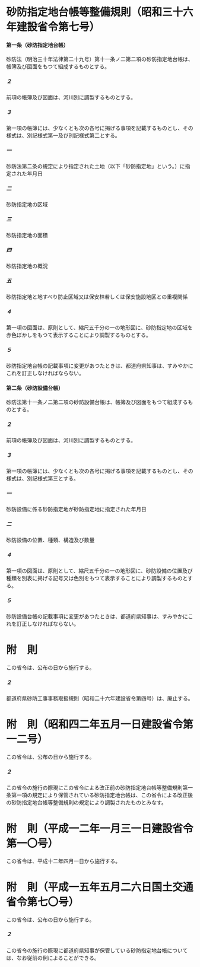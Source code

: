 # 砂防指定地台帳等整備規則（昭和三十六年建設省令第七号）
#### 第一条（砂防指定地台帳）
砂防法（明治三十年法律第二十九号）第十一条ノ二第二項の砂防指定地台帳は、帳簿及び図面をもつて組成するものとする。
##### ２
前項の帳簿及び図面は、河川別に調製するものとする。
##### ３
第一項の帳簿には、少なくとも次の各号に掲げる事項を記載するものとし、その様式は、別記様式第一及び別記様式第二とする。
##### 一
砂防法第二条の規定により指定された土地（以下「砂防指定地」という。）に指定された年月日
##### 二
砂防指定地の区域
##### 三
砂防指定地の面積
##### 四
砂防指定地の概況
##### 五
砂防指定地と地すべり防止区域又は保安林若しくは保安施設地区との重複関係
##### ４
第一項の図面は、原則として、縮尺五千分の一の地形図に、砂防指定地の区域を赤色ぼかしをもつて表示することにより調製するものとする。
##### ５
砂防指定地台帳の記載事項に変更があつたときは、都道府県知事は、すみやかにこれを訂正しなければならない。
#### 第二条（砂防設備台帳）
砂防法第十一条ノ二第二項の砂防設備台帳は、帳簿及び図面をもつて組成するものとする。
##### ２
前項の帳簿及び図面は、河川別に調製するものとする。
##### ３
第一項の帳簿には、少なくとも次の各号に掲げる事項を記載するものとし、その様式は、別記様式第三とする。
##### 一
砂防設備に係る砂防指定地が砂防指定地に指定された年月日
##### 二
砂防設備の位置、種類、構造及び数量
##### ４
第一項の図面は、原則として、縮尺五千分の一の地形図に、砂防設備の位置及び種類を別表に掲げる記号又は色別をもつて表示することにより調製するものとする。
##### ５
砂防設備台帳の記載事項に変更があつたときは、都道府県知事は、すみやかにこれを訂正しなければならない。
# 附　則
この省令は、公布の日から施行する。
##### ２
都道府県砂防工事事務取扱規則（昭和二十六年建設省令第四号）は、廃止する。
# 附　則（昭和四二年五月一日建設省令第一二号）
この省令は、公布の日から施行する。
##### ２
この省令の施行の際現にこの省令による改正前の砂防指定地台帳等整備規則第一条第一項の規定により保管されている砂防指定地台帳は、この省令による改正後の砂防指定地台帳等整備規則の規定により調製されたものとみなす。
# 附　則（平成一二年一月三一日建設省令第一〇号）
この省令は、平成十二年四月一日から施行する。
# 附　則（平成一五年五月二六日国土交通省令第七〇号）
この省令は、公布の日から施行する。
##### ２
この省令の施行の際現に都道府県知事が保管している砂防指定地台帳については、なお従前の例によることができる。

